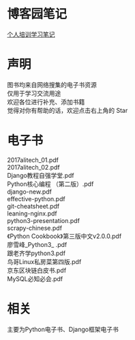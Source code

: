 # 博客园笔记
[个人培训学习笔记](http://www.cnblogs.com/guotianbao/)
# 声明
图书均来自网络搜集的电子书资源  
仅用于学习交流用途  
欢迎各位进行补充、添加书籍  
觉得对你有帮助的话，欢迎点击右上角的 Star 
# 电子书
2017alitech_01.pdf  
2017alitech_02.pdf  
Django教程自强学堂.pdf  
Python核心编程 （第二版）.pdf  
django-new.pdf  
effective-python.pdf  
git-cheatsheet.pdf  
leaning-nginx.pdf  
python3-presentation.pdf  
scrapy-chinese.pdf  
《Python Cookbook》第三版中文v2.0.0.pdf  
廖雪峰_Python3_ .pdf  
跟老齐学python3.pdf  
鸟哥Linux私房菜第四版.pdf  
京东区块链白皮书.pdf  
MySQL必知必会.pdf    
# 相关
主要为Python电子书、Django框架电子书  



